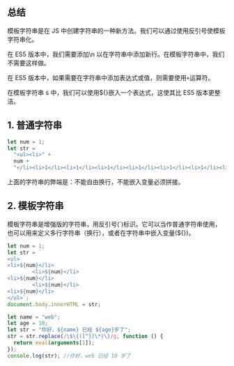 ## 总结

模板字符串是在 JS 中创建字符串的一种新方法。我们可以通过使用反引号使模板字符串化。

在 ES5 版本中，我们需要添加\n 以在字符串中添加新行。在模板字符串中，我们不需要这样做。

在 ES5 版本中，如果需要在字符串中添加表达式或值，则需要使用`+`运算符。

在模板字符串 s 中，我们可以使用${}嵌入一个表达式，这使其比 ES5 版本更整洁。

## 1. 普通字符串

```javascript
let num = 1;
let str =
  "<ul><li>" +
  num +
  "</li><li>1</li><li>1</li><li>1</li><li>1</li><li>1</li><li>1</li><li>1</li><li>1</li><li>1</li><li>1</li><li>1</li><li>1</li><li>1</li><li>1</li><li>1</li><li>1</li><li>1</li><li>1</li><li>1</li><li>1</li><li>1</li><li>1</li><li>1</li><li>1</li><li>1</li><li>1</li><li>1</li></ul>";
```

上面的字符串的弊端是：不能自由换行，不能嵌入变量必须拼接。

## 2. 模板字符串

模板字符串是增强版的字符串，用反引号(`)标识。它可以当作普通字符串使用，也可以用来定义多行字符串（换行），或者在字符串中嵌入变量(${})。

```javascript
let num = 1;
let str = `
<ul>
<li>${num}</li>
        <li>${num}</li>
<li>${num}</li>
        <li>${num}</li>
<li>${num}</li>
</ul>`;
document.body.innerHTML = str;

let name = "web";
let age = 10;
let str = "你好，${name} 已经 ${age}岁了";
str = str.replace(/\$\{([^}]\*)\}/g, function () {
  return eval(arguments[1]);
});
console.log(str); //你好，web 已经 10 岁了
```
